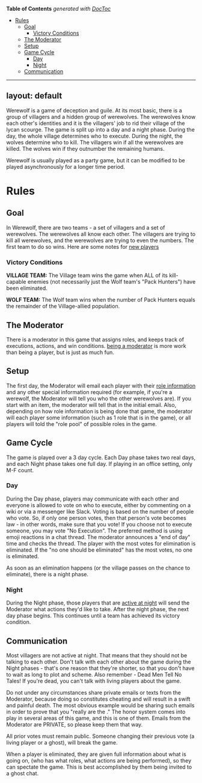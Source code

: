 <!-- START doctoc generated TOC please keep comment here to allow auto update -->
<!-- DON'T EDIT THIS SECTION, INSTEAD RE-RUN doctoc TO UPDATE -->
**Table of Contents**  *generated with [DocToc](https://github.com/thlorenz/doctoc)*

- [Rules](#rules)
  - [Goal](#goal)
    - [Victory Conditions](#victory-conditions)
  - [The Moderator](#the-moderator)
  - [Setup](#setup)
  - [Game Cycle](#game-cycle)
    - [Day](#day)
    - [Night](#night)
  - [Communication](#communication)

<!-- END doctoc generated TOC please keep comment here to allow auto update -->

---
layout: default
---

Werewolf is a game of deception and guile. At its most basic, there is a group of villagers and a hidden group of werewolves. The werewolves know each other's identities and it is the villagers' job to rid their village of the lycan scourge. The game is split up into a day and a night phase. During the day, the whole village determines who to execute. During the night, the wolves determine who to kill. The villagers win if all the werewolves are killed. The wolves win if they outnumber the remaining humans.

Werewolf is usually played as a party game, but it can be modified to be played asynchronously for a longer time period.

# Rules

## Goal
In Werewolf, there are two teams - a set of villagers and a set of werewolves. The werewolves all know each other. The villagers are trying to kill all werewolves, and the werewolves are trying to even the numbers. The first team to do so wins.
Here are some notes for [new players](/newplayer.md)

### Victory Conditions
**VILLAGE TEAM:** The Village team wins the game when ALL of its kill-capable enemies (not necessarily just the Wolf team's "Pack Hunters") have been eliminated.

**WOLF TEAM:** The Wolf team wins when the number of Pack Hunters equals the remainder of the Village-allied population. 

## The Moderator
There is a moderator in this game that assigns roles, and keeps track of executions, actions, and win conditions. [being a moderator](/moderator-notes.md) is more work than being a player, but is just as much fun. 

## Setup
The first day, the Moderator will email each player with their [role information](/roles) and any other special information required (for example, if you're a werewolf, the Moderator will tell you who the other werewolves are). If you start with an item, the moderator will tell that in the initial email. Also, depending on how role information is being done that game, the moderator will each player some information (such as 1 role that is in the game), or all players will told the "role pool" of possible roles in the game. 

## Game Cycle
The game is played over a 3 day cycle. Each Day phase takes two real days, and each Night phase takes one full day. If playing in an office setting, only M-F count.

### Day
During the Day phase, players may communicate with each other and everyone is allowed to vote on who to execute, either by commenting on a wiki or via a messenger like Slack. Voting is based on the number of people who vote. So, if only one person votes, then that person's vote becomes law - in other words, make sure that you vote! If you choose not to execute someone, you may vote "No Execution".
The preferred method is using emoji reactions in a chat thread. 
The moderator announces a "end of day" time and checks the thread. The player with the most votes for elimination is eliminated. If the "no one should be eliminated" has the most votes, no one is eliminated. 

As soon as an elimination happens (or the village passes on the chance to eliminate), there is a night phase. 

### Night
During the Night phase, those players that are [active at night](/roles) will send the Moderator what actions they'd like to take.
After the night phase, the next day phase begins. This continues until a team has achieved its victory condition. 

## Communication
Most villagers are not active at night. That means that they should not be talking to each other. Don't talk with each other about the game during the Night phases - that's one reason that they're shorter, so that you don't have to wait as long to plot and scheme. Also remember - Dead Men Tell No Tales! If you're dead, you can't talk with living players about the game. 

Do not under any circumstances share private emails or texts from the Moderator, because doing so constitutes cheating and will result in a swift and painful death. The most obvious example would be sharing such emails in order to prove that you "really are the <insert role here>." The honor system comes into play in several areas of this game, and this is one of them. Emails from the Moderator are PRIVATE, so please keep them that way. 

All prior votes must remain public. Someone changing their previous vote (a living player or a ghost), will break the game. 

When a player is eliminated, they are given full information about what is going on, (who has what roles, what actions are being performed), so they can spectate the game.  This is best accomplished by them being invited to a ghost chat. 
